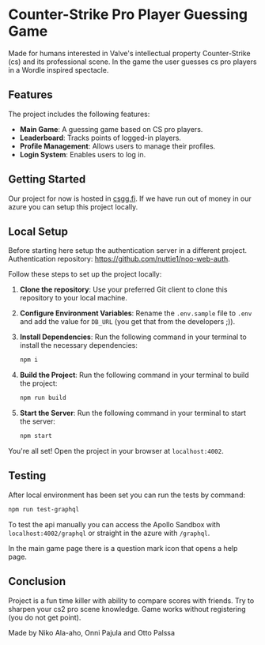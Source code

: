 # Counter-Strike Pro Player Guessing Game
Made for humans interested in Valve's intellectual property Counter-Strike (cs) and its professional scene. In the game the user guesses cs pro players in a Wordle inspired spectacle.

## Features

The project includes the following features:

- **Main Game**: A guessing game based on CS pro players.
- **Leaderboard**: Tracks points of logged-in players.
- **Profile Management**: Allows users to manage their profiles.
- **Login System**: Enables users to log in.

## Getting Started
Our project for now is hosted in [csgg.fi](https://csgg.fi/). If we have run out of money in our azure you can setup this project locally.
## Local Setup
Before starting here setup the authentication server in a different project. Authentication repository: https://github.com/nuttie1/noo-web-auth.

Follow these steps to set up the project locally:
1. **Clone the repository**: Use your preferred Git client to clone this repository to your local machine.
2. **Configure Environment Variables**: Rename the `.env.sample` file to `.env` and add the value for `DB_URL` (you get that from the developers ;)).

3. **Install Dependencies**: Run the following command in your terminal to install the necessary dependencies:
    ```bash
    npm i
    ```

4. **Build the Project**: Run the following command in your terminal to build the project:
    ```bash
    npm run build
    ```

5. **Start the Server**: Run the following command in your terminal to start the server:
    ```bash
    npm start
    ```
You're all set! Open the project in your browser at `localhost:4002`.
## Testing
After local environment has been set you can run the tests by command:
```bash
npm run test-graphql
```
To test the api manually you can access the Apollo Sandbox with `localhost:4002/graphql` or straight in the azure with `/graphql`. 

In the main game page there is a question mark icon that opens a help page.

## Conclusion
Project is a fun time killer with ability to compare scores with friends. Try to sharpen your cs2 pro scene knowledge. Game works without registering (you do not get point).

Made by Niko Ala-aho, Onni Pajula and Otto Palssa
